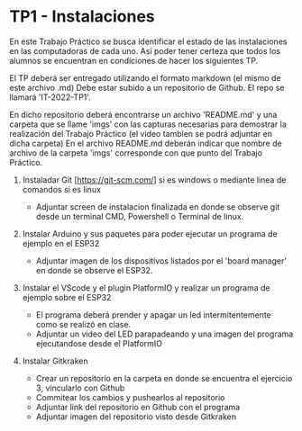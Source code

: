 # TP1 - Instalaciones

En este Trabajo Práctico se busca identificar el estado de las instalaciones en las computadoras de cada uno. Así poder tener certeza que todos los alumnos se encuentran en condiciones de hacer los siguientes TP.

El TP deberá ser entregado utilizando el formato markdown (el mismo de este archivo .md) Debe estar subido a un repositorio de Github. El repo se llamará 'IT-2022-TP1'.

En dicho repositorio deberá encontrarse un archivo 'README.md' y una carpeta que se llame 'imgs' con las capturas necesarias para demostrar la realización del Trabajo Práctico (el video tambien se podrá adjuntar en dicha carpeta)
En el archivo README.md deberán indicar que nombre de archivo de la carpeta 'imgs' corresponde con que punto del Trabajo Práctico.

1) Instaladar Git [https://git-scm.com/] si es windows o mediante linea de comandos si es linux
    - Adjuntar screen de instalacion finalizada en donde se observe git desde un terminal CMD, Powershell o Terminal de linux.

2) Instalar Arduino y sus paquetes para poder ejecutar un programa de ejemplo en el ESP32
    - Adjuntar imagen de los dispositivos listados por el 'board manager' en donde se observe el ESP32.

3) Instalar el VScode y el plugin PlatformIO y realizar un programa de ejemplo sobre el ESP32 
    - El programa deberá prender y apagar un led intermitentemente como se realizó en clase.
    - Adjuntar un video del LED parapadeando y una imagen del programa ejecutandose desde el PlatformIO

4) Instalar Gitkraken 
    - Crear un repositorio en la carpeta en donde se encuentra el ejercicio 3, vincularlo con Github
    - Commitear los cambios y pushearlos al repositorio
    - Adjuntar link del repositorio en Github con el programa 
    - Adjuntar imagen del repositorio visto desde Gitkraken



